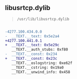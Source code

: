 ## libusrtcp.dylib

> `/usr/lib/libusrtcp.dylib`

```diff

-4277.100.434.0.0
-  __TEXT.__text: 0x5e2a4
+4277.100.441.0.1
+  __TEXT.__text: 0x5e29c
   __TEXT.__auth_stubs: 0xf80
-  __TEXT.__const: 0x234
+  __TEXT.__const: 0x23c
   __TEXT.__oslogstring: 0xe62f
   __TEXT.__cstring: 0x19a0
   __TEXT.__unwind_info: 0x458

```
